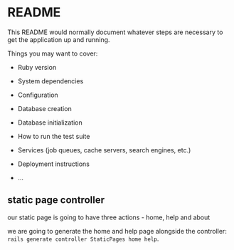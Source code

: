 # README

This README would normally document whatever steps are necessary to get the
application up and running.

Things you may want to cover:

* Ruby version

* System dependencies

* Configuration

* Database creation

* Database initialization

* How to run the test suite

* Services (job queues, cache servers, search engines, etc.)

* Deployment instructions

* ...

## static page controller

our static page is going to have three actions - home, help and about

we are going to generate the home and help page alongside the controller:
`rails generate controller StaticPages home help`.
